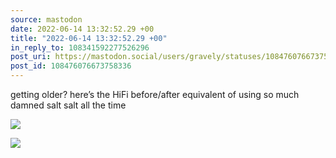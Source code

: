 ```yaml
---
source: mastodon
date: 2022-06-14 13:32:52.29 +00
title: "2022-06-14 13:32:52.29 +00"
in_reply_to: 108341592277526296
post_uri: https://mastodon.social/users/gravely/statuses/108476076673758336
post_id: 108476076673758336
---
```

getting older? here’s the HiFi before/after equivalent of using so much damned salt salt all the time


![](/images/108476076460655479.png)

![](/images/108476076619709747.png)


